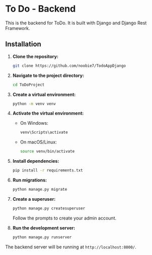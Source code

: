 # To Do - Backend 

This is the backend for ToDo. It is built with Django and Django Rest Framework.

## Installation

1. **Clone the repository:**

   ```bash
   git clone https://github.com/noobie7/TodoAppDjango
   ```

2. **Navigate to the project directory:**

   ```bash
   cd ToDoProject
   ```

3. **Create a virtual environment:**

   ```bash
   python -m venv venv
   ```

4. **Activate the virtual environment:**

   - On Windows:

     ```bash
     venv\Scripts\activate
     ```

   - On macOS/Linux:

     ```bash
     source venv/bin/activate
     ```

5. **Install dependencies:**

   ```bash
   pip install -r requirements.txt
   ```

6. **Run migrations:**

   ```bash
   python manage.py migrate
   ```

7. **Create a superuser:**

   ```bash
   python manage.py createsuperuser
   ```

   Follow the prompts to create your admin account.

8. **Run the development server:**

   ```bash
   python manage.py runserver
   ```

The backend server will be running at `http://localhost:8000/`.

